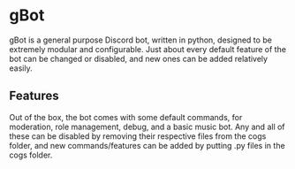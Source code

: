# gBot
gBot is a general purpose Discord bot, written in python, designed to be extremely modular and configurable. Just about every default feature of the bot can be changed or disabled, and new ones can be added relatively easily.

## Features
Out of the box, the bot comes with some default commands, for moderation, role management, debug, and a basic music bot. Any and all of these can be disabled by removing their respective files from the cogs folder, and new commands/features can be added by putting .py files in the cogs folder.